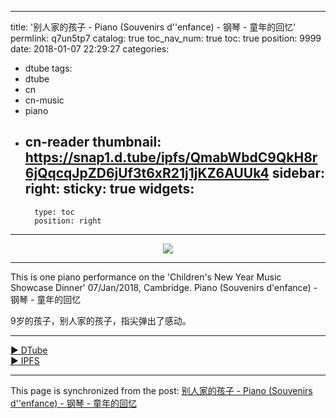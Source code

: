 
---
title: '别人家的孩子 - Piano (Souvenirs d''enfance) - 钢琴 - 童年的回忆'
permlink: q7un5tp7
catalog: true
toc_nav_num: true
toc: true
position: 9999
date: 2018-01-07 22:29:27
categories:
- dtube
tags:
- dtube
- cn
- cn-music
- piano
- cn-reader
thumbnail: https://snap1.d.tube/ipfs/QmabWbdC9QkH8r6jQqcqJpZD6jUf3t6xR21j1jKZ6AUUk4
sidebar:
    right:
        sticky: true
widgets:
    -
        type: toc
        position: right
---


<center><a href='https://d.tube/#!/v/justyy/q7un5tp7'><img src='https://snap1.d.tube/ipfs/QmabWbdC9QkH8r6jQqcqJpZD6jUf3t6xR21j1jKZ6AUUk4'></a></center><hr>

This is one piano performance on the 'Children's New Year Music Showcase Dinner' 07/Jan/2018, Cambridge. 
 Piano (Souvenirs d'enfance) - 钢琴 - 童年的回忆

9岁的孩子，别人家的孩子，指尖弹出了感动。

<hr><a href='https://d.tube/#!/v/justyy/q7un5tp7'> ▶️ DTube</a><br /><a href='https://ipfs.io/ipfs/QmVNqbEAHbP5LJpdgD1qMhLDXVZSrZ5JfD7xBMdcHQTq2J'> ▶️ IPFS</a>

- - -

This page is synchronized from the post: [别人家的孩子 - Piano (Souvenirs d''enfance) - 钢琴 - 童年的回忆](https://steemit.com/@justyy/q7un5tp7)
